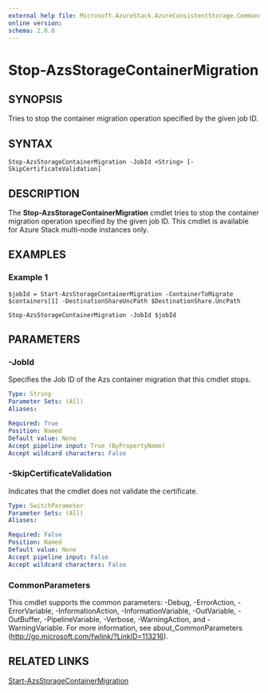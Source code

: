 ```yaml
---
external help file: Microsoft.AzureStack.AzureConsistentStorage.Commands.dll-Help.xml
online version: 
schema: 2.0.0
---
```


# Stop-AzsStorageContainerMigration

## SYNOPSIS
Tries to stop the container migration operation specified by the given job ID.

## SYNTAX

```
Stop-AzsStorageContainerMigration -JobId <String> [-SkipCertificateValidation]
```

## DESCRIPTION
The **Stop-AzsStorageContainerMigration** cmdlet tries to stop the container migration operation specified by the given job ID. This cmdlet is available for Azure Stack multi-node instances only.

## EXAMPLES
### Example 1

```
$jobId = Start-AzsStorageContainerMigration -ContainerToMigrate $containers[1] -DestinationShareUncPath $DestinationShare.UncPath 

Stop-AzsStorageContainerMigration -JobId $jobId 

```

## PARAMETERS

### -JobId
Specifies the Job ID of the Azs container migration that this cmdlet stops.


```yaml
Type: String
Parameter Sets: (All)
Aliases: 

Required: True
Position: Named
Default value: None
Accept pipeline input: True (ByPropertyName)
Accept wildcard characters: False
```

### -SkipCertificateValidation
Indicates that the cmdlet does not validate the certificate.

```yaml
Type: SwitchParameter
Parameter Sets: (All)
Aliases: 

Required: False
Position: Named
Default value: None
Accept pipeline input: False
Accept wildcard characters: False
```

### CommonParameters
This cmdlet supports the common parameters: -Debug, -ErrorAction, -ErrorVariable, -InformationAction, -InformationVariable, -OutVariable, -OutBuffer, -PipelineVariable, -Verbose, -WarningAction, and -WarningVariable. For more information, see about_CommonParameters (http://go.microsoft.com/fwlink/?LinkID=113216).

## RELATED LINKS

[Start-AzsStorageContainerMigration](./Start-AzsStorageContainerMigration.md)

